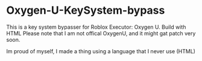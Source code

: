 # Oxygen-U-KeySystem-bypass
This is a key system bypasser for Roblox Executor: Oxygen U. Build with HTML
Please note that I am not offical OxygenU, and it might gat patch very soon.

Im proud of myself, I made a thing using a language that I never use (HTML)
